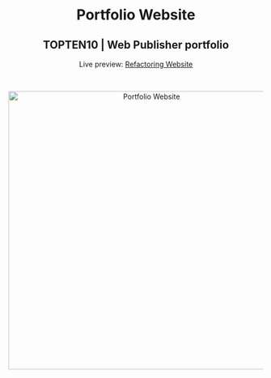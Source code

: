 <h1 align="center">Portfolio Website</h1>
<h2 align="center">TOPTEN10 | Web Publisher portfolio</h2>
<p align="center">Live preview: <a href="https://honble.github.io/topten">Refactoring Website</a></p><br>
<p align="center">
<img src="https://user-images.githubusercontent.com/71965197/156191521-72eaf75d-e441-45a4-9f1f-51cc951ccb36.jpg" width="550" alt="Portfolio Website">
</p>
